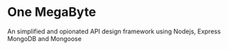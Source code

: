 # One MegaByte
An simplified and opionated API design framework using Nodejs, Express MongoDB and Mongoose
